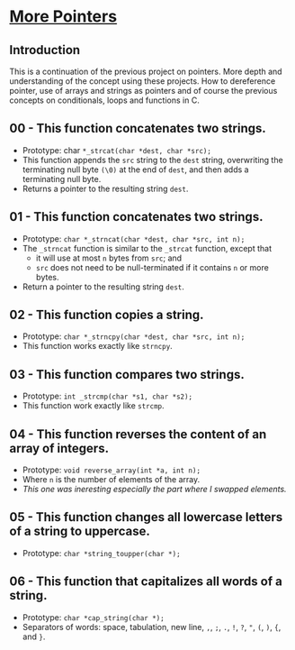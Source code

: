 # <ins>More Pointers</ins>

## Introduction
This is a continuation of the previous project on pointers. More depth and understanding of the concept using these projects. How to dereference pointer, use of arrays and strings as pointers and of course the previous concepts on conditionals, loops and functions in C.

## 00 - This function concatenates two strings.
- Prototype: char `*_strcat(char *dest, char *src);`
- This function appends the `src` string to the `dest` string, overwriting the terminating null byte `(\0)` at the end of `dest`, and then adds a terminating null byte.
- Returns a pointer to the resulting string `dest`.

## 01 - This function concatenates two strings.
- Prototype: `char *_strncat(char *dest, char *src, int n);`
- The `_strncat` function is similar to the `_strcat` function, except that
	- it will use at most `n` bytes from `src`; and
	- `src` does not need to be null-terminated if it contains `n` or more bytes.
- Return a pointer to the resulting string `dest`.

## 02 - This function copies a string.
- Prototype: `char *_strncpy(char *dest, char *src, int n);`
- This function works exactly like `strncpy`.

## 03 - This function compares two strings.
- Prototype: `int _strcmp(char *s1, char *s2);`
- This function work exactly like `strcmp`.

## 04 - This function reverses the content of an array of integers.
- Prototype: `void reverse_array(int *a, int n);`
- Where `n` is the number of elements of the array.
- _This one was ineresting especially the part where I swapped elements._

## 05 - This function changes all lowercase letters of a string to uppercase.
- Prototype: `char *string_toupper(char *);`

## 06 - This function that capitalizes all words of a string.
- Prototype: `char *cap_string(char *);`
- Separators of words: space, tabulation, new line, `,`, `;`, `.`, `!`, `?`, `"`, `(`, `)`, `{`, and `}`.
